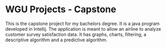 # WGU Projects - Capstone
This is the capstone project for my bachelors degree. It is a java program developed in Intellij. The application is meant to allow an airline to analyze customer survey satisfaction data. It has graphs, charts, filtering, a descriptive algorithm and a predictive algorithm.
